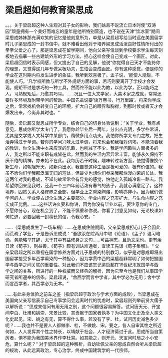梁启超如何教育梁思成
===================

。。。关于梁启超这种人生观对其子女的影响，我们姑且不说流亡日本时使“双涛园”顽童拥有一个美好而难忘的童年是他所特别营造，也不说在天津“饮冰室“期间梁思成姊妹那充满欢笑的记忆是他刻意所为，单是从梁启超写给当时远在美国留学时儿子梁思成的一封书信中，就不难看出他对于培养梁思成活泼良好性情所付出的拳拳父爱之心了。那是梁思成在留学期间，他向父亲写信谈到学校要求学生每天刻板地去描摹一些古建筑外形的学习方法，担心这样会使自己变成一个画匠。对此，梁启超回信时表示同感，但又提出了自己的见解，他说“你觉得自己天才不能符你的理想，又觉得这几年专做呆板功夫，生怕会变成画匠。你有这种感觉，便是你的学业在这时期内将发生进步的象征，我听到欢喜极了。孟子说，‘能使人规矩，不能使人巧。‘凡学校所教与所学不外规矩方面的事，若巧则要离开了学校才会发现。规矩不过是求巧的一种工具，然而终不能以此为教，以此为学，正以能巧之人，习熟规矩后，乃愈其巧耳。……况且一位大文学家，大美术家之成就，常常还要许多环境及附带学问的帮助。中国先辈说要‘读万卷书，行万里路’。将来你学成之后，常常找机会转变自己的环境，扩大自己的眼界和胸襟，到那时候或者天才会爆发出来，今尚非其时也。“

随后，梁启超又就思成所学专业，结合自己的切身体验说到：“关于学业，我有点意见。思成你所学太专门了，我愿你趁毕业后一两年，分出点光阴，多学些常识，尤其是文学或人文科学中某部门，稍微多用点功夫。我怕你所学太专门之故，把生活弄得过于单调。若你的学问兴味太过单调，将来也会和我相对词竭，不能领着我的教训，你全生活中本来应享的乐趣，也削减了不少。我是学问趣味方面极多的人，我之所以不能专职有成皆在此，然而我的生活内容异常丰富，能够永久保持不厌不倦的精神，亦未始不在此。我每历若干时候，趣味转过新方面，使觉得像换个新生命，如朝旭升天，如新荷出水，我自觉这种生活是极可爱的，极有价值的。我虽不愿你们学我那泛滥无归的短处，但最少也想你们参采我那烂漫向荣的长处。我这两年对我的思成，不知何故常常会有异兆的感觉，怕他走入孤峭冷僻一路去。我希望你回来见我时，还我一个三四年前活泼有春气的孩子，我就心满意足了。这种境界，固然关系人格修养之全部，但学业上之熏染陶熔，影响亦非小。因为我们做学问的人，学业便占却全生活之主要部分。学业内容之充实扩大，与生命内容之充实成正比例。……这些话许久要和你讲，因为你没有毕业以前，要注意你的专门，不愿你分心，现在机会到了，不能不慎重和你说。你看了封意见如何，无论校课如何忙迫，必要回我一封稍长的信，令我心安。“

……（梁思成发生了一场车祸）……在思成住院期间，父亲梁思成担心儿子会因此而荒疏了学业，于是告诉思成说：“吾欲汝在院两月中取《论语》、《孟子》温习暗诵，务能略举其辞，尤于其中有益修身之文句……可益神志，且助文采也。更有余日读《荀子》，则益善。《荀子》颇有训诂难通者，宜读王先谦《荀子集解》。“ 父亲梁启超之所以重视在国学修养方面对儿子思成的特别教习，似乎是对思成即将出国留学接受多年西学熏染的一种担心，因为学贯中西的梁启超非常明了如何把握国学与西学之间关联的重要性。对此我们不应该忘记梁启超在19世纪末就国学与西学之间的关系，所进行的一种权威而又经典的解析，因为它至今也是我们从事国学研究者所遵奉的信条。梁启超说，“舍西学而言中学者，其中学必为无用；舍中学而言西学者，其西学必为无本。“

……有此亲身体验之前车之鉴（指梁启超于政治与学术方面的成败），当梁思成在美国向父亲写信表示自己专事学问会远离时代的忧虑时，梁启超则列举前贤大儒予以解析说：“思成来信问有用无用之别，这个问题很容易解答。试问唐天元、开宝间李白、杜甫和姚崇、宋景比较，其贡献于国家者孰多？为中国文化史及全人类文化史起见，宋、姚之有无，算不得什么事，若没有了李、杜，试问历史减色多少呢？……我也并不是要人人都做李、杜，不做姚、宋。要之，各人自审其性之所近何如，人人发挥其个性之特长，以靖献于社会，人才经济莫过于此。思成所当自策厉者，惧不能为我国美术界作李杜耳。如其能之，则开元、天宝间时局之小小安危，算什么呢？“ 对于梁启超的这种解析，自幼钦佩父亲的思成自然会听从梁启超的规劝，从此远离政治，专心治学，终成中国建筑学的一代宗师。
